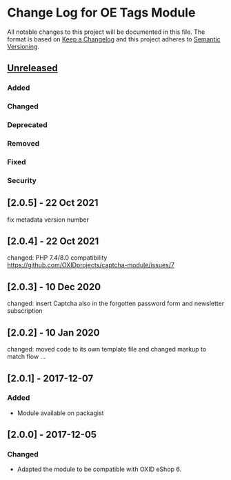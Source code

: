 # Change Log for OE Tags Module

All notable changes to this project will be documented in this file.
The format is based on [Keep a Changelog](http://keepachangelog.com/)
and this project adheres to [Semantic Versioning](http://semver.org/).


## [Unreleased]

### Added

### Changed

### Deprecated

### Removed

### Fixed

### Security

## [2.0.5] - 22 Oct 2021

fix metadata version number

## [2.0.4] - 22 Oct 2021

changed: PHP 7.4/8.0 compatibility https://github.com/OXIDprojects/captcha-module/issues/7

## [2.0.3] - 10 Dec 2020

changed: insert Captcha also in the forgotten password form and newsletter subscription

## [2.0.2] - 10 Jan 2020

changed: moved code to its own template file and changed markup to match flow …

## [2.0.1] - 2017-12-07

### Added
- Module available on packagist

## [2.0.0] - 2017-12-05

### Changed
- Adapted the module to be compatible with OXID eShop 6.

[Unreleased]: https://github.com/OXIDprojects/captcha-module/compare/HEAD...HEAD
